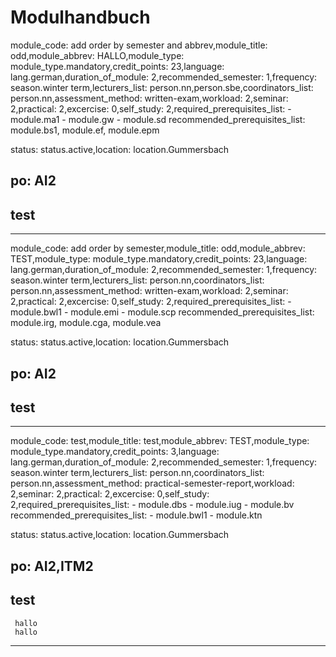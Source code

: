 
Modulhandbuch
=============


module_code: add order by semester and abbrev,module_title: odd,module_abbrev: HALLO,module_type: module_type.mandatory,credit_points: 23,language: lang.german,duration_of_module: 2,recommended_semester: 1,frequency: season.winter term,lecturers_list: person.nn,person.sbe,coordinators_list: person.nn,assessment_method: written-exam,workload: 2,seminar: 2,practical: 2,excercise: 0,self_study: 2,required_prerequisites_list: - module.ma1 - module.gw - module.sd recommended_prerequisites_list:  module.bs1, module.ef, module.epm

status: status.active,location: location.Gummersbach
## po: AI2
## test
---
module_code: add order by semester,module_title: odd,module_abbrev: TEST,module_type: module_type.mandatory,credit_points: 23,language: lang.german,duration_of_module: 2,recommended_semester: 1,frequency: season.winter term,lecturers_list: person.nn,coordinators_list: person.nn,assessment_method: written-exam,workload: 2,seminar: 2,practical: 2,excercise: 0,self_study: 2,required_prerequisites_list: - module.bwl1 - module.emi - module.scp recommended_prerequisites_list:  module.irg, module.cga, module.vea

status: status.active,location: location.Gummersbach
## po: AI2
## test
---
module_code: test,module_title: test,module_abbrev: TEST,module_type: module_type.mandatory,credit_points: 3,language: lang.german,duration_of_module: 2,recommended_semester: 1,frequency: season.winter term,lecturers_list: person.nn,coordinators_list: person.nn,assessment_method: practical-semester-report,workload: 2,seminar: 2,practical: 2,excercise: 0,self_study: 2,required_prerequisites_list: - module.dbs - module.iug - module.bv recommended_prerequisites_list:  - module.bwl1 - module.ktn

status: status.active,location: location.Gummersbach
## po: AI2,ITM2
## test
     hallo
     hallo
---